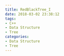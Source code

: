```yaml
---
title: RedBlackTree_I
date: 2018-03-02 23:38:12
tags: 
- C++
- Data Structure
- Tree
categories:
- Data Structure
- Tree
---
```

